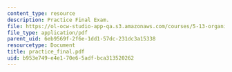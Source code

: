```yaml
---
content_type: resource
description: Practice Final Exam.
file: https://ol-ocw-studio-app-qa.s3.amazonaws.com/courses/5-13-organic-chemistry-ii-fall-2006/b953e749e4e170e65adfbca313520262_practice_final.pdf
file_type: application/pdf
parent_uid: 6eb9569f-2f6e-1dd1-57dc-231dc3a15338
resourcetype: Document
title: practice_final.pdf
uid: b953e749-e4e1-70e6-5adf-bca313520262
---
```

